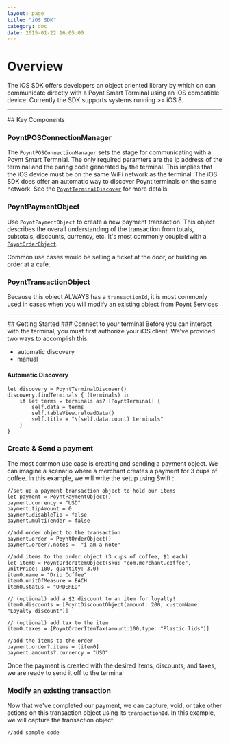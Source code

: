 ```yaml
---
layout: page
title: "iOS SDK"
category: doc
date: 2015-01-22 16:05:00
---
```

# Overview
The iOS SDK offers developers an object oriented library by which on can communicate directly with a Poynt Smart Terminal using an iOS compatible device. Currently the SDK supports systems running >= iOS 8. 
<hr>
## Key Components

### PoyntPOSConnectionManager
The `PoyntPOSConnectionManager` sets the stage for communicating with a Poynt Smart Termnial. The only required paramters are the ip address of the terminal and the paring code generated by the terminal. This implies that the iOS device must be on the same WiFi network as the terminal. The iOS SDK does offer an automatic way to discover Poynt terminals on the same network. See the [`PoyntTerminalDiscover`](/developer/ios-sdk/html/interface_poynt_terminal_discover.html) for more details.	

### PoyntPaymentObject
Use `PoyntPaymentObject` to create a new payment transaction. This object describes the overall understanding of the transaction from totals, subtotals, discounts, currency, etc. It's most commonly coupled with a [`PoyntOrderObject`](/developer/ios-sdk/html/interface_poynt_order_object.html).

Common use cases would be selling a ticket at the door, or building an order at a cafe.

### PoyntTransactionObject
Because this object ALWAYS has a `transactionId`, it is most commonly used in cases when you will modify an existing object from Poynt Services

<hr>
## Getting Started
### Connect to your terminal
Before you can interact with the terminal, you must first authorize your iOS client. We've provided two ways to accomplish this:

* automatic discovery
* manual 

#### Automatic Discovery

```
let discovery = PoyntTerminalDiscover()
discovery.findTerminals { (terminals) in
    if let terms = terminals as? [PoyntTerminal] {
        self.data = terms
        self.tableView.reloadData()
        self.title = "\(self.data.count) terminals"
    }
}
```        


### Create & Send a payment 
The most common use case is creating and sending a payment object. We can imagine a scenario where a merchant creates a payment for 3 cups of coffee. In this example, we will write the setup using Swift
:
```
//set up a payment transaction object to hold our items
let payment = PoyntPaymentObject()
payment.currency = "USD"
payment.tipAmount = 0        
payment.disableTip = false
payment.multiTender = false

//add order object to the transaction
payment.order = PoyntOrderObject()
payment.order?.notes =  "i am a note"

//add items to the order object (3 cups of coffee, $1 each)
let item0 = PoyntOrderItemObject(sku: "com.merchant.coffee", unitPrice: 100, quantity: 3.0)
item0.name = "Drip Coffee"
item0.unitOfMeasure = EACH
item0.status = "ORDERED"

// (optional) add a $2 discount to an item for loyalty!
item0.discounts = [PoyntDiscountObject(amount: 200, customName: "Loyalty discount")]

// (optional) add tax to the item
item0.taxes = [PoyntOrderItemTax(amount:100,type: "Plastic lids")]

//add the items to the order
payment.order?.items = [item0]
payment.amounts?.currency = "USD"
```        

Once the payment is created with the desired items, discounts, and taxes, we are ready to send it off to the terminal

### Modify an existing transaction
Now that we've completed our payment, we can capture, void, or take other actions on this transaction object using its `transactionId`. In this example, we will capture the transaction object:

```
//add sample code
```
